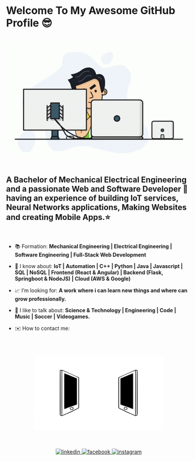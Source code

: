<br/>

# Welcome To My Awesome GitHub Profile 😎

<br/>
<div align="center">
<img src="./coderman.gif" alt="coderman" />
</div>
<br/>

## A Bachelor of Mechanical Electrical Engineering and a passionate Web and Software Developer 🚀 having an experience of building IoT services, Neural Networks applications, Making Websites and creating Mobile Apps.⭐

<br/>

- 📚 Formation: **Mechanical Engineering | Electrical Engineering | Software Engineering | Full-Stack Web Development**

- 📌 I know about: **IoT | Automation | C++ | Python | Java | Javascript | SQL | NoSQL | Frontend (React & Angular) | Backend (Flask, Springboot & NodeJS) | Cloud (AWS & Google)**

- 📈 I’m looking for: **A work where i can learn new things and where can grow professionally.**

- 💬 I like to talk about: **Science & Technology | Engineering | Code | Music | Soccer | Videogames.**

- ✉️ How to contact me:

<div align="center">
<img src="./connected.gif" alt="connected" width="350" height="200" style="padding-top: 3rem;"/>
</div>
  
<div align="center" style="padding: 3rem 0;">
    <a href="https://www.linkedin.com/in/gleenpeltroche" target="_blank">
    <img src=https://img.shields.io/badge/linkedin-%231E77B5.svg?&style=for-the-badge&logo=linkedin&logoColor=white alt=linkedin style="margin-bottom: 5px;" />
    </a>
    <a href="https://www.facebook.com/gleen.peltroche" target="_blank">
    <img src=https://img.shields.io/badge/facebook-%232E87FB.svg?&style=for-the-badge&logo=facebook&logoColor=white alt=facebook style="margin-bottom: 5px;" />
    </a>
    <a href="https://www.instagram.com/gleen_peltroche" target="_blank">
    <img src=https://img.shields.io/badge/instagram-%23000000.svg?&style=for-the-badge&logo=instagram&logoColor=white alt=instagram style="margin-bottom: 5px;" />
    </a>  
</div>

<!-- <div style="display: flex; flex; align-items: center;" align="center">
    <div style="flex: 1; display: flex; flex-direction: column; align-items: center;" align="start">
        <p style="font-size: 1.2rem">Don't forget to visit my second github account where upload small testing projects using different languages.</p>
    </div>
    <div style="flex: 1;" align="center">
        <a href="https://github.com/gleenpeltroche" target="_blank">
        <img src=https://img.shields.io/badge/github2-%2324292e.svg?&style=for-the-badge&logo=github&logoColor=white alt=github2  width="150" height="50"/>
        </a>
    </div>
    <div style="flex: 1;" align="center">
        <img src="./pointing.gif" alt=github/>
    </div>
</div> -->

